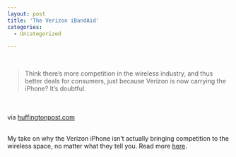 ```yaml
---
layout: post
title: 'The Verizon iBandAid'
categories:
  - Uncategorized

---
```


<div class="posterous_bookmarklet_entry"><br /><blockquote class="posterous_short_quote">Think there&#8217;s more competition in the wireless industry, and thus better deals for consumers, just because Verizon is now carrying the iPhone? It&#8217;s doubtful.</blockquote><br /><br /><div class="posterous_quote_citation">via <a href="http://www.huffingtonpost.com/josh-levy/verizon-ibandaid-doesnt-f_b_811643.html">huffingtonpost.com</a></div><br /><p>My take on why the Verizon iPhone isn&#8217;t actually bringing competition to the wireless space, no matter what they tell you. Read more <a href="http://www.huffingtonpost.com/josh-levy/verizon-ibandaid-doesnt-f_b_811643.html">here</a>.</p></div><div class="blogger-post-footer"><img width="1" height="1" src="https://blogger.googleusercontent.com/tracker/8920950033468593796-7678015126771448741?l=openmobile.blogspot.com" alt="" /></div>
